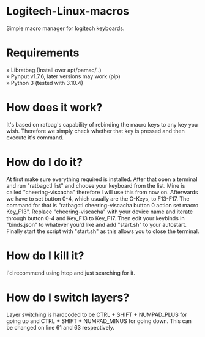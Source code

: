 # Logitech-Linux-macros
Simple macro manager for logitech keyboards.

# Requirements

» Libratbag (Install over apt/pamac/..) <br/>
» Pynput v1.7.6, later versions may work (pip) <br/>
» Python 3 (tested with 3.10.4)

# How does it work?

It's based on ratbag's capability of rebinding the macro keys to any key you wish. Therefore we simply check whether that key is pressed and then execute it's command.

# How do I do it?

At first make sure everything required is installed. After that open a terminal and run "ratbagctl list" and choose your keyboard from the list. Mine is called "cheering-viscacha" therefore I will use this from now on. Afterwards we have to set button 0-4, which usually are the G-Keys, to F13-F17. The command for that is "ratbagctl cheering-viscacha button 0 action set macro Key_F13". Replace "cheering-viscacha" with your device name and iterate through button 0-4 and Key_F13 to Key_F17. Then edit your keybinds in "binds.json" to whatever you'd like and add "start.sh" to your autostart. Finally start the script with "start.sh" as this allows you to close the terminal.

# How do I kill it?

I'd recommend using htop and just searching for it.

# How do I switch layers?

Layer switching is hardcoded to be CTRL + SHIFT + NUMPAD_PLUS for going up and CTRL + SHIFT + NUMPAD_MINUS for going down. This can be changed on line 61 and 63 respectively.
